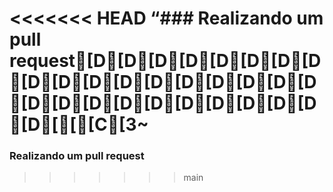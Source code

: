 <<<<<<< HEAD
“### Realizando um pull request[D[D[D[D[D[D[D[D[D[D[D[D[D[D[D[D[D[D[D[D[D[D[D[D[D[D[D[D[D[[[C[3~
=======
### Realizando um pull request
>>>>>>> main
